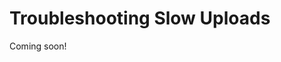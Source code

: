 <!--
{
  "name": "Troubleshooting Slow Uploads",
  "category": "5eed3e5fa3f1277a6b94b83a",
  "priority": 900
}
-->
# Troubleshooting Slow Uploads

Coming soon!